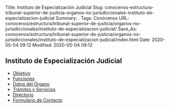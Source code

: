 Title: Instituto de Especialización Judicial
Slug: conocenos-estructura-tribunal-superior-de-justicia-organos-no-jurisdiccionales-instituto-de-especializacion-judicial
Summary: .
Tags: Conócenos
URL: conocenos/estructura/tribunal-superior-de-justicia/organos-no-jurisdiccionales/instituto-de-especializacion-judicial/
Save_As: conocenos/estructura/tribunal-superior-de-justicia/organos-no-jurisdiccionales/instituto-de-especializacion-judicial/index.html
Date: 2020-05-04 09:12
Modified: 2020-05-04 09:12



## Instituto de Especialización Judicial

* [Objetivo](objetivo/)
* [Funciones](funciones/)
* [Datos del Órgano](datos-del-organo/)
* [Trámites y Servicios](tramites-y-servicios/)
* [Directorio](directorio/)
* [Formulario de Contacto](formulario-de-contacto/)




